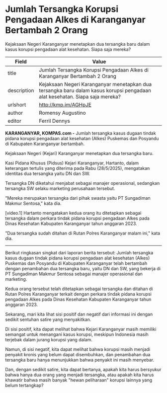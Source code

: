 # Jumlah Tersangka Korupsi Pengadaan Alkes di Karanganyar Bertambah 2 Orang

Kejaksaan Negeri Karanganyar menetapkan dua tersangka baru dalam kasus korupsi pengadaan alat kesehatan. Siapa saja mereka?

| Field       | Value                                                       |
|-------------|-------------------------------------------------------------|
| title       | Jumlah Tersangka Korupsi Pengadaan Alkes di Karanganyar Bertambah 2 Orang |
| description | Kejaksaan Negeri Karanganyar menetapkan dua tersangka baru dalam kasus korupsi pengadaan alat kesehatan. Siapa saja mereka? |
| urlshort    | http://kmp.im/AGHpJE |
| author      | Romensy Augustino |
| editor      | Ferril Dennys |

**KARANGANYAR, KOMPAS.com -** Jumlah tersangka kasus dugaan tindak pidana korupsi pengadaan alat kesehatan (Alkes) Puskemas dan Posyandu di Kabupaten Karanganyar bertambah.

Kejaksaan Negeri (Kejari) Karanganyar menetapkan dua tersangka baru.

Kasi Pidana Khusus (Pidsus) Kejari Karanganyar, Hartanto, dalam keterangan tertulis yang diterima pada Rabu (28/5/2025), mengatakan identitas dua tersangka yaitu DN dan SW.

Tersangka DN diketahui menjabat sebagai manajer operasional, sedangkan tersangka SW selaku marketing perusahaan tersebut.

\"Mereka merupakan tersangka dari pihak swasta yaitu PT Sungadiman Makmur Sentosa,\" kata dia.

\[video.1\] Hartanto mengatakan kedua orang itu ditetapkan sebagai tersangka dalam perkara tindak pidana korupsi pengadaan Alkes pada Dinas Kesehatan Kabupaten Karanganyar tahun anggaran 2023.

\"Dua tersangka sudah ditahan di Rutan Polres Karanganyar malam ini,\" kata dia.

---
Berikut ringkasan singkat dari laporan berita tersebut: Jumlah tersangka kasus dugaan tindak pidana korupsi pengadaan alat kesehatan (Alkes) Puskemas dan Posyandu di Kabupaten Karanganyar telah bertambah dengan penambahan dua tersangka baru, yaitu DN dan SW, yang bekerja di PT Sungadiman Makmur Sentosa sebagai manajer operasional dan marketing.

 Kedua orang tersebut telah ditetapkan sebagai tersangka dan ditahan di Rutan Polres Karanganyar terkait dengan perkara tindak pidana korupsi pengadaan Alkes pada Dinas Kesehatan Kabupaten Karanganyar tahun anggaran 2023.



Sekarang, mari kita lihat sisi positif dan negatif dari informasi ini dengan sedikit sentuhan satire yang menyakitkan.

 Di sisi positif, kita dapat melihat bahwa Kejari Karanganyar masih memiliki semangat untuk menangani kasus korupsi, meskipun Indonesia masih terjebak dalam jurang korupsi yang dalam.

 Namun, di sisi negatif, kita dapat melihat bahwa korupsi masih menjadi penyakit kronis yang belum dapat disembuhkan, dan penambahan dua tersangka baru hanya menunjukkan bahwa penyakit ini masih menyebar.

 Dan, dengan sedikit satire, kita dapat bertanya, apakah kita harus bersyukur bahwa hanya dua orang yang menjadi tersangka, atau apakah kita harus khawatir bahwa masih banyak "hewan peliharaan" korupsi lainnya yang belum tertangkap?
